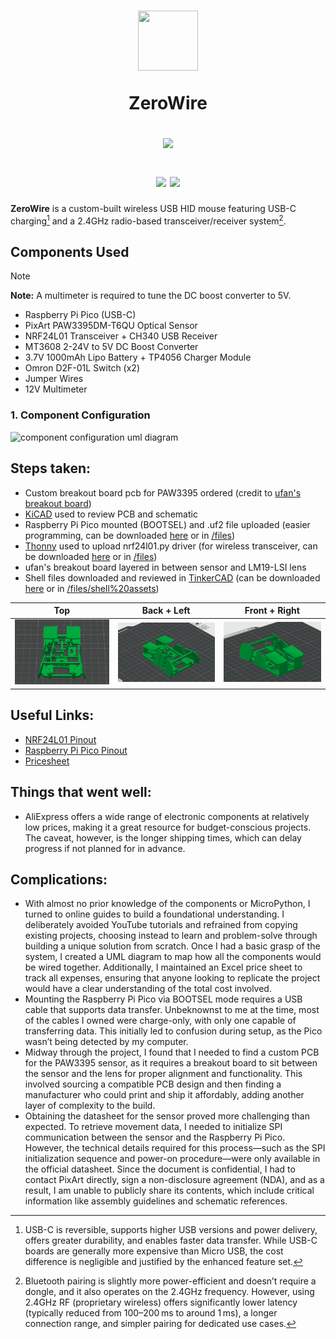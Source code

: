 <h1 align="center">
      <!-- logo credit: https://www.vexels.com/png-svg/preview/325937/blue-computer-mouse-icon -->
      <img src="https://images.vexels.com/media/users/3/325937/isolated/preview/f3221834ed60ef29b8f0b2f37a708386-blue-computer-mouse-icon.png" width="96px" height="96px"/>

ZeroWire

<img src="https://raw.githubusercontent.com/catppuccin/catppuccin/main/assets/palette/macchiato.png" width="600px"/> <br>
<div align="center">
            <a href="https://micropython.org/"><img src="https://img.shields.io/badge/MicroPython-stable-blue.svg?style=for-the-badge&labelColor=303446&logo=micropython&logoColor=white&color=b7bdf8&logoColor=cad3f5"></a>
            <a href="https://www.raspberrypi.com/"><img src="https://img.shields.io/badge/Raspberry%20Pi%20Pico-RP2040-green?style=for-the-badge&labelColor=363a4f&logo=raspberrypi&color=c6a0f6&logoColor=cad3f5"></a>
</div>
</h1>

**ZeroWire** is a custom-built wireless USB HID mouse featuring USB-C charging[^1] and a 2.4GHz radio-based transceiver/receiver system[^2].

## **Components Used**
> [!NOTE]
> **Note:** A multimeter is required to tune the DC boost converter to 5V.
- Raspberry Pi Pico (USB-C)
- PixArt PAW3395DM-T6QU Optical Sensor
- NRF24L01 Transceiver + CH340 USB Receiver
- MT3608 2-24V to 5V DC Boost Converter
- 3.7V 1000mAh Lipo Battery + TP4056 Charger Module
- Omron D2F-01L Switch (x2)
- Jumper Wires
- 12V Multimeter

### 1. **Component Configuration**
![component configuration uml diagram](images/mouse%20component%20config.png)

## **Steps taken:**
- Custom breakout board pcb for PAW3395 ordered (credit to [ufan's breakout board](https://github.com/ufan/paw3395_pmw3361_breakout))
- [KiCAD](https://www.kicad.org/download/windows/) used to review PCB and schematic
- Raspberry Pi Pico mounted (BOOTSEL) and .uf2 file uploaded (easier programming, can be downloaded [here](https://www.raspberrypi.com/documentation/microcontrollers/micropython.html) or in [/files](https://github.com/aparkgh/custom-mouse/tree/main/files))
- [Thonny](https://thonny.org/) used to upload nrf24l01.py driver (for wireless transceiver, can be downloaded [here](https://github.com/micropython/micropython-lib/tree/master/micropython/drivers/radio/nrf24l01) or in [/files](https://github.com/aparkgh/custom-mouse/tree/main/files))
- ufan's breakout board layered in between sensor and LM19-LSI lens
- Shell files downloaded and reviewed in [TinkerCAD](https://www.tinkercad.com/dashboard) (can be downloaded [here](https://www.printables.com/model/979182-lightweight-zeromouse-inspired-logitech-mx-mouse-m/files) or in [/files/shell%20assets](https://github.com/aparkgh/zerowire/tree/main/files))

Top | Back + Left | Front + Right
:-:|:-:|:-:
<img src="images/top.png" width="320"/> | <img src="images/backleft.png" width="320"/> | <img src="images/frontright.png" width="320"/>

## **Useful Links:**
- [NRF24L01 Pinout](https://howtomechatronics.com/wp-content/uploads/2017/02/NRF24L01-Pinout-NRF24L01-PA-LNA-.png)
- [Raspberry Pi Pico Pinout](https://www.raspberrypi.com/documentation/microcontrollers/images/pico-pinout.svg)
- [Pricesheet](https://1drv.ms/x/c/81566783f4b27a85/Eb886e1THZZElGMRDwNFMZEBl47CX9LvK6eldiMpxhTBGg?e=1K7VTB)

## **Things that went well:**
- AliExpress offers a wide range of electronic components at relatively low prices, making it a great resource for budget-conscious projects. The caveat, however, is the longer shipping times, which can delay progress if not planned for in advance.

## **Complications:**
- With almost no prior knowledge of the components or MicroPython, I turned to online guides to build a foundational understanding. I deliberately avoided YouTube tutorials and refrained from copying existing projects, choosing instead to learn and problem-solve through building a unique solution from scratch. Once I had a basic grasp of the system, I created a UML diagram to map how all the components would be wired together. Additionally, I maintained an Excel price sheet to track all expenses, ensuring that anyone looking to replicate the project would have a clear understanding of the total cost involved.
- Mounting the Raspberry Pi Pico via BOOTSEL mode requires a USB cable that supports data transfer. Unbeknownst to me at the time, most of the cables I owned were charge-only, with only one capable of transferring data. This initially led to confusion during setup, as the Pico wasn’t being detected by my computer.
- Midway through the project, I found that I needed to find a custom PCB for the PAW3395 sensor, as it requires a breakout board to sit between the sensor and the lens for proper alignment and functionality. This involved sourcing a compatible PCB design and then finding a manufacturer who could print and ship it affordably, adding another layer of complexity to the build.
- Obtaining the datasheet for the sensor proved more challenging than expected. To retrieve movement data, I needed to initialize SPI communication between the sensor and the Raspberry Pi Pico. However, the technical details required for this process—such as the SPI initialization sequence and power-on procedure—were only available in the official datasheet. Since the document is confidential, I had to contact PixArt directly, sign a non-disclosure agreement (NDA), and as a result, I am unable to publicly share its contents, which include critical information like assembly guidelines and schematic references.

[^1]: USB-C is reversible, supports higher USB versions and power delivery, offers greater durability, and enables faster data transfer. While USB-C boards are generally more expensive than Micro USB, the cost difference is negligible and justified by the enhanced feature set.
[^2]: Bluetooth pairing is slightly more power-efficient and doesn’t require a dongle, and it also operates on the 2.4GHz frequency. However, using 2.4GHz RF (proprietary wireless) offers significantly lower latency (typically reduced from 100–200 ms to around 1 ms), a longer connection range, and simpler pairing for dedicated use cases.
